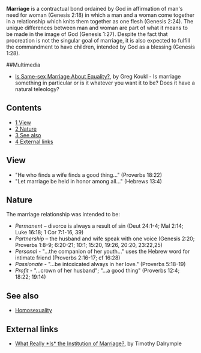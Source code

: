**Marriage** is a contractual bond ordained by God in affirmation
of man's need for woman (Genesis 2:18) in which a man and a woman
come together in a relationship which knits them together as one
flesh (Genesis 2:24). The unique differences between man and woman
are part of what it means to be made in the image of God (Genesis
1:27). Despite the fact that procreation is not the singular goal
of marriage, it is also expected to fulfill the commandment to have
children, intended by God as a blessing (Genesis 1:28).

##Multimedia

-   [Is Same-sex Marriage About Equality?](http://www.youtube.com/watch?v=46fWQk21kUQ),
    by Greg Koukl - Is marriage something in particular or is it
    whatever you want it to be? Does it have a natural teleology?

## Contents

-   [1 View](#View)
-   [2 Nature](#Nature)
-   [3 See also](#See_also)
-   [4 External links](#External_links)

## View

-   "He who finds a wife finds a good thing..." (Proverbs 18:22)
-   "Let marriage be held in honor among all..." (Hebrews 13:4)

## Nature

The marriage relationship was intended to be:

-   *Permanent* – divorce is always a result of sin (Deut 24:1-4;
    Mal 2:14; Luke 16:18; 1 Cor 7:1-16, 39)
-   *Partnership* – the husband and wife speak with one voice
    (Genesis 2:20; Proverbs 1:8-9; 6:20-21; 10:1; 15:20, 19:26, 20:20,
    23:22,25)
-   *Personal* - "...the companion of her youth..." uses the Hebrew
    word for intimate friend (Proverbs 2:16-17; cf 16:28)
-   *Passionate* - "...be intoxicated always in her love."
    (Proverbs 5:18-19)
-   *Profit* - "...crown of her husband"; "...a good thing"
    (Proverbs 12:4; 18:22; 19:14)

## See also

-   [Homosexuality](Homosexuality "Homosexuality")

## External links

-   [What Really \*Is\* the Institution of Marriage?](http://www.patheos.com/community/philosophicalfragments/2011/07/14/what-really-is-the-institution-of-marriage/),
    by Timothy Dalrymple



